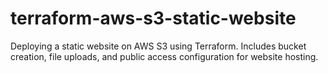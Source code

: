 # terraform-aws-s3-static-website
Deploying a static website on AWS S3 using Terraform. Includes bucket creation, file uploads, and public access configuration for website hosting.
